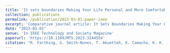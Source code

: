 ```yaml
---
title: 'It sets boundaries Making Your Life Personal and More Comfortable: Understanding Young People’s Privacy Needs and Concerns'
collection: publications
permalink: /publication/2023-03-01-paper-ieee
excerpt: 'Comparative journal article: It Sets Boundaries Making Your Life Personal and More Comfortable: Understanding Young People's Privacy Needs and Concerns'
date: "2023-03-01"
venue: 'In IEEE Technology and Society Magazine'
paperurl: 'https://10.1109/MTS.2023.3244554'
citation: "R. Farthing, G. Smith-Nunes, T. Akuetteh, K. Camacho, K. K. Ošljak and J. Zhao, It Sets Boundaries Making Your Life Personal and More Comfortable: Understanding Young People’s Privacy Needs and Concerns, in IEEE Technology and Society Magazine, vol. 42, no. 1, pp. 75-82, March 2023, doi: 10.1109/MTS.2023.3244554."
---
```





